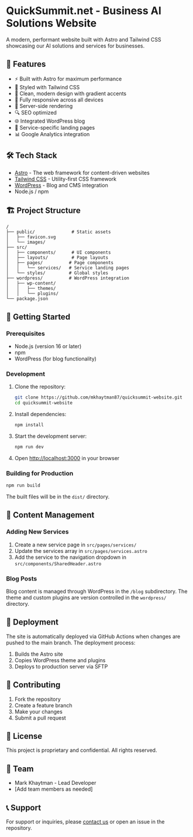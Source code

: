 # QuickSummit.net - Business AI Solutions Website

A modern, performant website built with Astro and Tailwind CSS showcasing our AI solutions and services for businesses.

## 🚀 Features

- ⚡️ Built with Astro for maximum performance
- 💨 Styled with Tailwind CSS
- 🎨 Clean, modern design with gradient accents
- 📱 Fully responsive across all devices
- 🔄 Server-side rendering
- 🔍 SEO optimized
- 🌐 Integrated WordPress blog
- 🎯 Service-specific landing pages
- 📊 Google Analytics integration

## 🛠️ Tech Stack

- [Astro](https://astro.build) - The web framework for content-driven websites
- [Tailwind CSS](https://tailwindcss.com) - Utility-first CSS framework
- [WordPress](https://wordpress.org) - Blog and CMS integration
- Node.js / npm

## 🏗️ Project Structure

```
/
├── public/              # Static assets
│   ├── favicon.svg
│   └── images/
├── src/
│   ├── components/      # UI components
│   ├── layouts/         # Page layouts
│   ├── pages/          # Page components
│   │   └── services/   # Service landing pages
│   └── styles/         # Global styles
├── wordpress/          # WordPress integration
│   ├── wp-content/
│   │   ├── themes/
│   │   └── plugins/
└── package.json
```

## 🚀 Getting Started

### Prerequisites

- Node.js (version 16 or later)
- npm
- WordPress (for blog functionality)

### Development

1. Clone the repository:
   ```bash
   git clone https://github.com/mkhaytman87/quicksummit-website.git
   cd quicksummit-website
   ```

2. Install dependencies:
   ```bash
   npm install
   ```

3. Start the development server:
   ```bash
   npm run dev
   ```

4. Open [http://localhost:3000](http://localhost:3000) in your browser

### Building for Production

```bash
npm run build
```

The built files will be in the `dist/` directory.

## 📝 Content Management

### Adding New Services

1. Create a new service page in `src/pages/services/`
2. Update the services array in `src/pages/services.astro`
3. Add the service to the navigation dropdown in `src/components/SharedHeader.astro`

### Blog Posts

Blog content is managed through WordPress in the `/blog` subdirectory. The theme and custom plugins are version controlled in the `wordpress/` directory.

## 🚀 Deployment

The site is automatically deployed via GitHub Actions when changes are pushed to the main branch. The deployment process:

1. Builds the Astro site
2. Copies WordPress theme and plugins
3. Deploys to production server via SFTP

## 🤝 Contributing

1. Fork the repository
2. Create a feature branch
3. Make your changes
4. Submit a pull request

## 📄 License

This project is proprietary and confidential. All rights reserved.

## 👥 Team

- Mark Khaytman - Lead Developer
- [Add team members as needed]

## 📞 Support

For support or inquiries, please [contact us](https://quicksummit.net/contact) or open an issue in the repository.